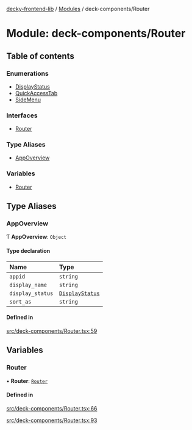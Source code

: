 [decky-frontend-lib](../README.md) / [Modules](../modules.md) / deck-components/Router

# Module: deck-components/Router

## Table of contents

### Enumerations

- [DisplayStatus](../enums/deck_components_Router.DisplayStatus.md)
- [QuickAccessTab](../enums/deck_components_Router.QuickAccessTab.md)
- [SideMenu](../enums/deck_components_Router.SideMenu.md)

### Interfaces

- [Router](../interfaces/deck_components_Router.Router.md)

### Type Aliases

- [AppOverview](deck_components_Router.md#appoverview)

### Variables

- [Router](deck_components_Router.md#router)

## Type Aliases

### AppOverview

Ƭ **AppOverview**: `Object`

#### Type declaration

| Name | Type |
| :------ | :------ |
| `appid` | `string` |
| `display_name` | `string` |
| `display_status` | [`DisplayStatus`](../enums/deck_components_Router.DisplayStatus.md) |
| `sort_as` | `string` |

#### Defined in

[src/deck-components/Router.tsx:59](https://github.com/SteamDeckHomebrew/decky-frontend-lib/blob/0ce1b54/src/deck-components/Router.tsx#L59)

## Variables

### Router

• **Router**: [`Router`](deck_components_Router.md#router)

#### Defined in

[src/deck-components/Router.tsx:66](https://github.com/SteamDeckHomebrew/decky-frontend-lib/blob/0ce1b54/src/deck-components/Router.tsx#L66)

[src/deck-components/Router.tsx:93](https://github.com/SteamDeckHomebrew/decky-frontend-lib/blob/0ce1b54/src/deck-components/Router.tsx#L93)
